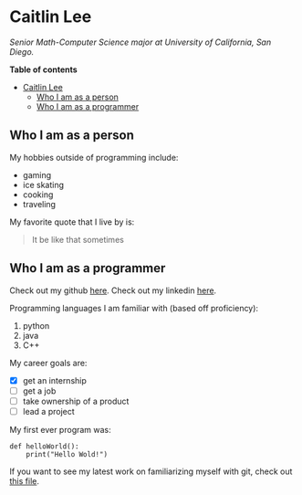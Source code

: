 # Caitlin Lee
_Senior Math-Computer Science major at University of California, San Diego._

**Table of contents**
- [Caitlin Lee](#caitlin-lee)
  - [Who I am as a person](#who-i-am-as-a-person)
  - [Who I am as a programmer](#who-i-am-as-a-programmer)

## Who I am as a person
My hobbies outside of programming include:
- gaming
- ice skating
- cooking
- traveling

My favorite quote that I live by is:
> It be like that sometimes

## Who I am as a programmer
Check out my github [here](https://github.com/Caitlin-Lee). 
Check out my linkedin [here](https://www.linkedin.com/in/caitlin-k-lee/).

Programming languages I am familiar with (based off proficiency):
1. python
2. java
3. C++
   
My career goals are:
- [x] get an internship
- [ ] get a job
- [ ] take ownership of a product
- [ ] lead a project

My first ever program was:
```
def helloWorld():
    print("Hello Wold!")
```

If you want to see my latest work on familiarizing myself with git, check out [this file](screenshots/git%20commands.JPG).
